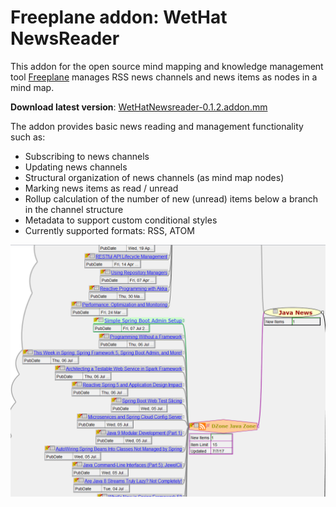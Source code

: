 # Freeplane addon: WetHat NewsReader

This addon for the open source mind mapping and knowledge management tool [Freeplane](https://www.freeplane.org/wiki/index.php/Main_Page)
manages RSS news channels and news items as nodes in a mind map.

**Download latest version**: [WetHatNewsreader-0.1.2.addon.mm](https://github.com/WetHat/freeplane-addon-newsreader/releases/download/v0.1.2/WetHatNewsreader-0.1.2.addon.mm)

The addon provides basic news reading and management functionality such as:

* Subscribing to news channels
* Updating news channels
* Structural organization of news channels (as mind map nodes)
* Marking news items as read / unread
* Rollup calculation of the number of new (unread) items below a branch in the channel structure
* Metadata to support custom conditional styles
* Currently supported formats: RSS, ATOM

![RSSfeed](images/intro.png)